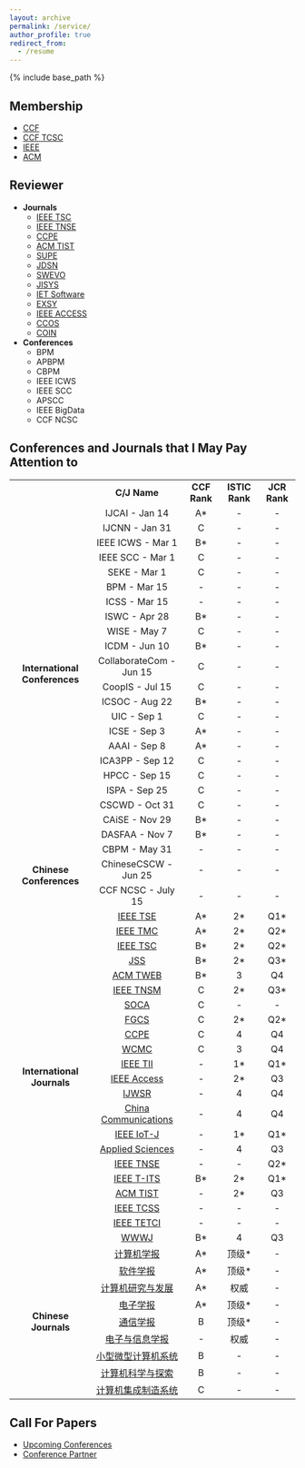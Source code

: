 ```yaml
---
layout: archive
permalink: /service/
author_profile: true
redirect_from:
  - /resume
---
```


{% include base_path %}

Membership
------
* [CCF](https://www.ccf.org.cn/)
* [CCF TCSC](https://www.ccf.org.cn/Chapters/TC/TC_Listing/TCSC/)
* [IEEE](https://www.ieee.org/)
* [ACM](https://www.acm.org/)

Reviewer
------
* **Journals**
  * [IEEE TSC](https://www.computer.org/csdl/journal/sc)
  * [IEEE TNSE](https://ieeexplore.ieee.org/xpl/RecentIssue.jsp?punumber=6488902)
  * [CCPE](https://onlinelibrary.wiley.com/journal/15320634)
  * [ACM TIST](https://tist.acm.org/)
  * [SUPE](https://www.springer.com/computer/swe/journal/11227)
  * [JDSN](https://journals.sagepub.com/home/dsn)
  * [SWEVO](https://www.journals.elsevier.com/swarm-and-evolutionary-computation)
  * [JISYS](https://onlinelibrary.wiley.com/journal/1098111x)
  * [IET Software](https://ieeexplore.ieee.org/xpl/RecentIssue.jsp?punumber=4124007)
  * [EXSY](https://onlinelibrary.wiley.com/journal/14680394)
  * [IEEE ACCESS](https://ieeeaccess.ieee.org)
  * [CCOS](https://www.tandfonline.com/toc/ccos20/current)
  * [COIN](https://onlinelibrary.wiley.com/journal/14678640)
* **Conferences**
  * BPM
  * APBPM
  * CBPM
  * IEEE ICWS
  * IEEE SCC
  * APSCC
  * IEEE BigData
  * CCF NCSC

Conferences and Journals that I May Pay Attention to
------
<table width="100%" align="center" frame="void">
  <tr>
    <td align="center"></td>
    <td align="center"><b>C/J Name</b></td>
    <td align="center"><b>CCF Rank</b></td>
    <td align="center"><b>ISTIC Rank</b></td>
    <td align="center"><b>JCR Rank</b></td>
  </tr>
  <tr>
    <td align="center" rowspan="22"><b>International Conferences</b></td>
    <td align="center">IJCAI - Jan 14</td>
    <td align="center">A*</td>
    <td align="center">-</td>
    <td align="center">-</td>
  </tr>
    <tr>
    <td align="center">IJCNN - Jan 31</td>
    <td align="center">C</td>
    <td align="center">-</td>
    <td align="center">-</td>
  </tr>
  <tr>
    <td align="center">IEEE ICWS - Mar 1</td>
    <td align="center">B*</td>
    <td align="center">-</td>
    <td align="center">-</td>
  </tr>
  <tr>
    <td align="center">IEEE SCC - Mar 1</td>
    <td align="center">C</td>
    <td align="center">-</td>
    <td align="center">-</td>
  </tr>
  <tr>
    <td align="center">SEKE - Mar 1</td>
    <td align="center">C</td>
    <td align="center">-</td>
    <td align="center">-</td>
  </tr>
  <tr>
    <td align="center">BPM - Mar 15</td>
    <td align="center">-</td>
    <td align="center">-</td>
    <td align="center">-</td>
  </tr>
  <tr>
    <td align="center">ICSS - Mar 15</td>
    <td align="center">-</td>
    <td align="center">-</td>
    <td align="center">-</td>
  </tr>
  <tr>
    <td align="center">ISWC - Apr 28</td>
    <td align="center">B*</td>
    <td align="center">-</td>
    <td align="center">-</td>
  </tr>
  <tr>
    <td align="center">WISE - May 7</td>
    <td align="center">C</td>
    <td align="center">-</td>
    <td align="center">-</td>
  </tr>
   <tr>
    <td align="center">ICDM - Jun 10</td>
    <td align="center">B*</td>
    <td align="center">-</td>
    <td align="center">-</td>
  </tr>
  <tr>
    <td align="center">CollaborateCom - Jun 15</td>
    <td align="center">C</td>
    <td align="center">-</td>
    <td align="center">-</td>
  </tr>
  <tr>
    <td align="center">CoopIS - Jul 15</td>
    <td align="center">C</td>
    <td align="center">-</td>
    <td align="center">-</td>
  </tr>
  <tr>
    <td align="center">ICSOC - Aug 22</td>
    <td align="center">B*</td>
    <td align="center">-</td>
    <td align="center">-</td>
  </tr>
  <tr>
    <td align="center">UIC - Sep 1</td>
    <td align="center">C</td>
    <td align="center">-</td>
    <td align="center">-</td>
  </tr>
  <tr>
    <td align="center">ICSE - Sep 3</td>
    <td align="center">A*</td>
    <td align="center">-</td>
    <td align="center">-</td>
  </tr>
  <tr>
    <td align="center">AAAI - Sep 8</td>
    <td align="center">A*</td>
    <td align="center">-</td>
    <td align="center">-</td>
  </tr>
  <tr>
    <td align="center">ICA3PP - Sep 12</td>
    <td align="center">C</td>
    <td align="center">-</td>
    <td align="center">-</td>
  </tr>
  <tr>
    <td align="center">HPCC - Sep 15</td>
    <td align="center">C</td>
    <td align="center">-</td>
    <td align="center">-</td>
  </tr>
  <tr>
    <td align="center">ISPA - Sep 25</td>
    <td align="center">C</td>
    <td align="center">-</td>
    <td align="center">-</td>
  </tr>
  <tr>
    <td align="center">CSCWD - Oct 31</td>
    <td align="center">C</td>
    <td align="center">-</td>
    <td align="center">-</td>
  </tr>
  <tr>
    <td align="center">CAiSE - Nov 29</td>
    <td align="center">B*</td>
    <td align="center">-</td>
    <td align="center">-</td>
  </tr>
  <tr>
    <td align="center">DASFAA - Nov 7</td>
    <td align="center">B*</td>
    <td align="center">-</td>
    <td align="center">-</td>
  </tr>
  <tr>
    <td align="center" rowspan="3"><b>Chinese Conferences</b></td>
    <td align="center">CBPM - May 31</td>
    <td align="center">-</td>
    <td align="center">-</td>
    <td align="center">-</td>
  </tr>
  <tr>
    <td align="center">ChineseCSCW - Jun 25</td>
    <td align="center">-</td>
    <td align="center">-</td>
    <td align="center">-</td>
  </tr>
  <tr>
    <td align="center">CCF NCSC - July 15</td>
    <td align="center">-</td>
    <td align="center">-</td>
    <td align="center">-</td>
  </tr>
  <tr>
    <td align="center" rowspan="22"><b>International Journals</b></td>
    <td align="center"><a href="https://www.computer.org/csdl/journal/ts">IEEE TSE</a></td>
    <td align="center">A*</td>
    <td align="center">2*</td>
    <td align="center">Q1*</td>
  </tr>
  <tr>
    <td align="center"><a href="https://www.computer.org/csdl/journal/tm">IEEE TMC</a></td>
    <td align="center">A*</td>
    <td align="center">2*</td>
    <td align="center">Q2*</td>
  </tr>
  <tr>
    <td align="center"><a href="https://www.computer.org/csdl/journal/sc">IEEE TSC</a></td>
    <td align="center">B*</td>
    <td align="center">2*</td>
    <td align="center">Q2*</td>
  </tr>
  <tr>
    <td align="center"><a href="https://www.journals.elsevier.com/journal-of-systems-and-software">JSS</a></td>
    <td align="center">B*</td>
    <td align="center">2*</td>
    <td align="center">Q3*</td>
  </tr>
  <tr>
    <td align="center"><a href="https://dl.acm.org/journal/tweb">ACM TWEB</a></td>
    <td align="center">B*</td>
    <td align="center">3</td>
    <td align="center">Q4</td>
  </tr>
  <tr>
    <td align="center"><a href="https://www.comsoc.org/publications/journals/ieee-tnsm">IEEE TNSM</a></td>
    <td align="center">C</td>
    <td align="center">2*</td>
    <td align="center">Q3*</td>
  </tr>
  <tr>
    <td align="center"><a href="https://www.springer.com/journal/11761">SOCA</a></td>
    <td align="center">C</td>
    <td align="center">-</td>
    <td align="center">-</td>
  </tr>
  <tr>
    <td align="center"><a href="https://www.sciencedirect.com/journal/future-generation-computer-systems">FGCS</a></td>
    <td align="center">C</td>
    <td align="center">2*</td>
    <td align="center">Q2*</td>
  </tr>
  <tr>
    <td align="center"><a href="https://onlinelibrary.wiley.com/journal/15320634">CCPE</a></td>
    <td align="center">C</td>
    <td align="center">4</td>
    <td align="center">Q4</td>
  </tr>
  <tr>
    <td align="center"><a href="https://www.hindawi.com/journals/wcmc/">WCMC</a></td>
    <td align="center">C</td>
    <td align="center">3</td>
    <td align="center">Q4</td>
  </tr>
  <tr>
    <td align="center"><a href="http://www.ieee-ies.org/pubs/transactions-on-industrial-informatics">IEEE TII</a></td>
    <td align="center">-</td>
    <td align="center">1*</td>
    <td align="center">Q1*</td>
  </tr>
  <tr>
    <td align="center"><a href="https://ieeeaccess.ieee.org">IEEE Access</a></td>
    <td align="center">-</td>
    <td align="center">2*</td>
    <td align="center">Q3</td>
  </tr>
  <tr>
    <td align="center"><a href="https://www.igi-global.com/journal/international-journal-web-services-research/1079">IJWSR</a></td>
    <td align="center">-</td>
    <td align="center">4</td>
    <td align="center">Q4</td>
  </tr>
  <tr>
    <td align="center"><a href="http://www.cic-chinacommunications.cn/EN/volumn/home.shtml">China Communications</a></td>
    <td align="center">-</td>
    <td align="center">4</td>
    <td align="center">Q4</td>
  </tr>
  <tr>
    <td align="center"><a href="https://ieee-iotj.org/">IEEE IoT-J</a></td>
    <td align="center">-</td>
    <td align="center">1*</td>
    <td align="center">Q1*</td>
  </tr>
  <tr>
    <td align="center"><a href="https://www.mdpi.com/journal/applsci#">Applied Sciences</a></td>
    <td align="center">-</td>
    <td align="center">4</td>
    <td align="center">Q3</td>
  </tr>
  <tr>
    <td align="center"><a href="https://www.comsoc.org/publications/journals/ieee-tnse">IEEE TNSE</a></td>
    <td align="center">-</td>
    <td align="center">-</td>
    <td align="center">Q2*</td>
  </tr>
  <tr>
    <td align="center"><a href="https://ieee-itss.org/pub/t-its/">IEEE T-ITS</a></td>
    <td align="center">B*</td>
    <td align="center">2*</td>
    <td align="center">Q1*</td>
  </tr>
  <tr>
    <td align="center"><a href="https://dl.acm.org/journal/tist">ACM TIST</a></td>
    <td align="center">-</td>
    <td align="center">2*</td>
    <td align="center">Q3</td>
  </tr>
  <tr>
    <td align="center"><a href="https://ieeexplore.ieee.org/xpl/RecentIssue.jsp?punumber=6570650">IEEE TCSS</a></td>
    <td align="center">-</td>
    <td align="center">-</td>
    <td align="center">-</td>
  </tr>
  <tr>
    <td align="center"><a href="https://cis.ieee.org/publications/t-emerging-topics-in-ci">IEEE TETCI</a></td>
    <td align="center">-</td>
    <td align="center">-</td>
    <td align="center">-</td>
  </tr>
  <tr>
    <td align="center"><a href="https://www.springer.com/journal/11280">WWWJ</a></td>
    <td align="center">B*</td>
    <td align="center">4</td>
    <td align="center">Q3</td>
  </tr>
  <tr>
    <td align="center" rowspan="9"><b>Chinese Journals</b></td>
    <td align="center"><a href="http://cjc.ict.ac.cn/">计算机学报</a></td>
    <td align="center">A*</td>
    <td align="center">顶级*</td>
    <td align="center">-</td>
  </tr>
  <tr>
    <td align="center"><a href="http://www.jos.org.cn/jos/ch/index.aspx">软件学报</a></td>
    <td align="center">A*</td>
    <td align="center">顶级*</td>
    <td align="center">-</td>
  </tr>
  <tr>
    <td align="center"><a href="https://crad.ict.ac.cn/CN/1000-1239/home.shtml">计算机研究与发展</a></td>
    <td align="center">A*</td>
    <td align="center">权威</td>
    <td align="center">-</td>
  </tr>
  <tr>
    <td align="center"><a href="http://www.ejournal.org.cn/">电子学报</a></td>
    <td align="center">A*</td>
    <td align="center">顶级*</td>
    <td align="center">-</td>
  </tr>
  <tr>
    <td align="center"><a href="http://www.infocomm-journal.com/txxb/CN/1000-436X/home.shtml">通信学报</a></td>
    <td align="center">B</td>
    <td align="center">顶级*</td>
    <td align="center">-</td>
  </tr>
  <tr>
    <td align="center"><a href="http://jeit.ie.ac.cn/">电子与信息学报</a></td>
    <td align="center">-</td>
    <td align="center">权威</td>
    <td align="center">-</td>
  </tr>
  <tr>
    <td align="center"><a href="http://xwxt.sict.ac.cn/CN/volumn/current.shtml">小型微型计算机系统</a></td>
    <td align="center">B</td>
    <td align="center">-</td>
    <td align="center">-</td>
  </tr>
  <tr>
    <td align="center"><a href="http://fcst.ceaj.org/CN/volumn/home.shtml">计算机科学与探索</a></td>
    <td align="center">B</td>
    <td align="center">-</td>
    <td align="center">-</td>
  </tr>
  <tr>
    <td align="center"><a href="http://www.cims-journal.cn/CN/volumn/home.shtml">计算机集成制造系统</a></td>
    <td align="center">C</td>
    <td align="center">-</td>
    <td align="center">-</td>
  </tr>
</table>

Call For Papers
------
- [Upcoming Conferences](http://www.conferencelist.info/upcoming.html)
- [Conference Partner](https://www.myhuiban.com/)
